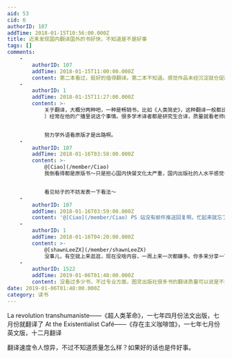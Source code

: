 ```yaml
---
aid: 53
cid: 6
authorID: 107
addTime: 2018-01-15T10:56:00.000Z
title: 近来发现国内翻译国外的书好快，不知道是不是好事
tags: []
comments:
    -
        authorID: 107
        addTime: 2018-01-15T11:00:00.000Z
        content: 第二本看过，挺好的值得翻译。第二本不知道。感觉作品未经沉淀就仓促翻译未必会好。
    -
        authorID: 1
        addTime: 2018-01-15T11:27:00.000Z
        content: >-
            关于翻译，大概分两种吧，一种是畅销书，比如《人类简史》，这种翻译一般都比较快，质量也还行。学术类翻译，译者报酬极低，李康（https://www.douban.com/people/sarcophagus/
            ）经常在他的广播里说这个事情。很多学术译者都是研究生合译，质量就看老师的态度了。


            努力学外语看原版才是出路啊。
    -
        authorID: 107
        addTime: 2018-01-16T03:58:00.000Z
        content: >-
            @[Ciao](/member/Ciao)
            我倒看得都是原版书～只是担心国内快餐文化太严重，国内出版社的人水平感觉也不高，反而让这些书失去了原来的精髓，国外很多畅销书质量也很高，不是随便找个人就能翻译的，中文翻译因为学生的教材和专业原因翻过一翻，我有印象的基本翻译都不是很好，比如《深度学习》等等


            看见帖子的不妨发表一下看法～
    -
        authorID: 107
        addTime: 2018-01-16T03:59:00.000Z
        content: '@[Ciao](/member/Ciao) PS 站没有邮件推送回复啊，忙起来就忘了还有帖子了'
    -
        authorID: 1
        addTime: 2018-01-16T04:20:00.000Z
        content: >-
            @[shawnLeeZX](/member/shawnLeeZX)
            没事儿，有空就上来逛逛，现在没啥内容，一周上来一次都嫌多。你多来分享一下在读或者读过的书籍啊，提升提升人气。
    -
        authorID: 1522
        addTime: 2019-01-06T01:48:00.000Z
        content: 没看过多少书，不过专业方面，图灵出版社很多书的翻译质量可以说是不堪忍睹……
date: 2019-01-06T01:48:00.000Z
category: 读书
---
```


La revolution transhumaniste——《超人类革命》，一七年四月份法文出版，七月份就翻译了 At the Existentialist Café——《存在主义咖啡馆》，一七年七月份英文版，十二月翻译

翻译速度令人惊异，不过不知道质量怎么样？如果好的话也是件好事。
